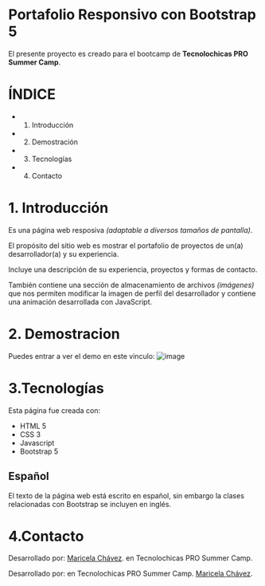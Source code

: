 # Portafolio Responsivo con Bootstrap 5

El presente proyecto es creado para el bootcamp de **Tecnolochicas PRO Summer Camp**.
# ÍNDICE
* 1. Introducción
* 2. Demostración
* 3. Tecnologías
* 4. Contacto
  
# 1. Introducción
Es una página web resposiva *(adaptable a diversos tamaños de pantalla)*.

El propósito del sitio web es mostrar el portafolio de proyectos de un(a) desarrollador(a) y su experiencia.

Incluye una descripción de su experiencia, proyectos y formas de contacto.

También contiene una sección de almacenamiento de archivos *(imágenes)* que nos permiten modificar la imagen de perfil del desarrollador y contiene una animación desarrollada con JavaScript.
# 2. Demostracion
Puedes entrar a ver el demo en este vinculo: 
![image](https://github.com/actMariCh/portafolio/assets/140435095/bf65aa5d-c22e-4695-8b5f-4177b312172c)
# 3.Tecnologías

Esta página fue creada con:

* HTML 5
* CSS 3
* Javascript
* Bootstrap 5

## Español
 El texto de la página web está escrito en español, sin embargo la clases relacionadas con Bootstrap se incluyen en inglés.

# 4.Contacto
Desarrollado por: [Maricela Chávez](https://www.linkedin.com/in/maricela-chavez-de-la-cruz-25a452285/). en Tecnolochicas PRO Summer Camp.


Desarrollado por:  en Tecnolochicas PRO Summer Camp.
[Maricela Chávez]().
